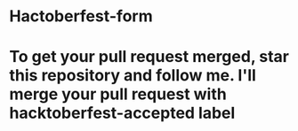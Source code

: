 # Hactoberfest-form
# To get your pull request merged, star this repository and follow me. I'll merge your pull request with hacktoberfest-accepted label
